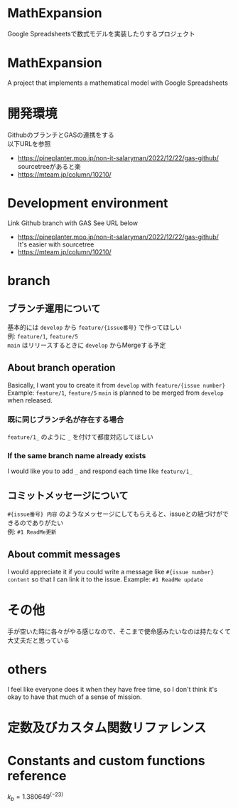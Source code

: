# MathExpansion
Google Spreadsheetsで数式モデルを実装したりするプロジェクト  
# MathExpansion
A project that implements a mathematical model with Google Spreadsheets

  
# 開発環境
GithubのブランチとGASの連携をする  
以下URLを参照  
- https://pineplanter.moo.jp/non-it-salaryman/2022/12/22/gas-github/  
sourcetreeがあると楽
- https://mteam.jp/column/10210/
# Development environment
Link Github branch with GAS
See URL below
- https://pineplanter.moo.jp/non-it-salaryman/2022/12/22/gas-github/  
It's easier with sourcetree
- https://mteam.jp/column/10210/

  
# branch
## ブランチ運用について
基本的には `develop` から `feature/{issue番号}` で作ってほしい  
例: `feature/1`, `feature/5`  
`main` はリリースするときに `develop` からMergeする予定 
## About branch operation
Basically, I want you to create it from `develop` with `feature/{issue number}`
Example: `feature/1`, `feature/5`
`main` is planned to be merged from `develop` when released.
 
  
### 既に同じブランチ名が存在する場合
`feature/1_` のように `_` を付けて都度対応してほしい 
### If the same branch name already exists
I would like you to add `_` and respond each time like `feature/1_`
 
  
## コミットメッセージについて
`#{issue番号} 内容` のようなメッセージにしてもらえると、issueとの紐づけができるのでありがたい  
例: `#1 ReadMe更新`  
## About commit messages
I would appreciate it if you could write a message like `#{issue number} content` so that I can link it to the issue.
Example: `#1 ReadMe update`

  
# その他
手が空いた時に各々がやる感じなので、そこまで使命感みたいなのは持たなくて大丈夫だと思っている  
# others
I feel like everyone does it when they have free time, so I don't think it's okay to have that much of a sense of mission.

# 定数及びカスタム関数リファレンス
# Constants and custom functions reference

$k_b = 1.380649^(-23)$